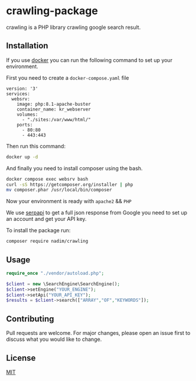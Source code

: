 # crawling-package

crawling is a PHP library crawling google search result.

## Installation

If you use [docker](https://docker.io/) you can run the following command to set up your environment.

First you need to create a ```docker-compose.yaml``` file

```Docker
version: '3'
services:
  websrv:
    image: php:8.1-apache-buster
    container_name: kr_webserver
    volumes:
      - "./sites:/var/www/html/"
    ports:
      - 80:80
      - 443:443
```

Then run this command:

```bash
docker up -d
```
And finally you need to install composer using the bash.

```bash
docker compose exec websrv bash
curl -sS https://getcomposer.org/installer | php
mv composer.phar /usr/local/bin/composer
```

Now your environment is ready with ```apache2``` && ```PHP```

We use [serpapi](https://serpapi.com/) to get a full json response from Google you need to set up an account and get your API key.

To install the package run:
```bash
composer require nadim/crawling
```

## Usage

```php
require_once "./vendor/autoload.php";

$client = new \SearchEngine\SearchEngine();
$client->setEngine("YOUR_ENGINE");
$client->setApi("YOUR_API_KEY");
$results = $client->search(["ARRAY","OF","KEYWORDS"]);
```

## Contributing
Pull requests are welcome. For major changes, please open an issue first to discuss what you would like to change.

## License
[MIT](https://choosealicense.com/licenses/mit/)